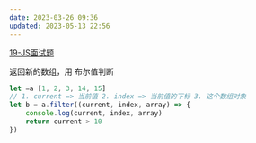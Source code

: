 ```yaml
---
date: 2023-03-26 09:36
updated: 2023-05-13 22:56
---
```

[19-JS面试题](19-JS面试题.md)

返回新的数组，用 布尔值判断

```js
let =a [1, 2, 3, 14, 15]
// 1. current => 当前值 2. index => 当前值的下标 3. 这个数组对象
let b = a.filter((current, index, array) => {
    console.log(current, index, array)
    return current > 10
})
```